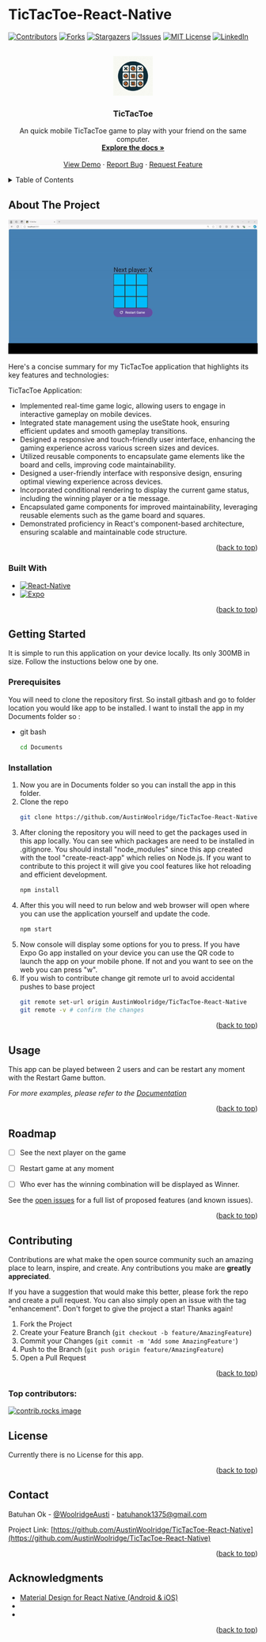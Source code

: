 # TicTacToe-React-Native

<a id="readme-top"></a>

<!-- PROJECT SHIELDS -->

[![Contributors][contributors-shield]][contributors-url]
[![Forks][forks-shield]][forks-url]
[![Stargazers][stars-shield]][stars-url]
[![Issues][issues-shield]][issues-url]
[![MIT License][license-shield]][license-url]
[![LinkedIn][linkedin-shield]][linkedin-url]



<!-- PROJECT LOGO -->
<br />
<div align="center">
  <a href="https://github.com/AustinWoolridge/TicTacToe-React-Native">
    <img src="/public/TicTacToe-React-Native-icon.jpg" alt="Logo" width="80" height="80">
  </a>

<h3 align="center">TicTacToe</h3>

  <p align="center">
    An quick mobile TicTacToe game to play with your friend on the same computer.
    <br />
    <a href="https://github.com/AustinWoolridge/TicTacToe-React-Native"><strong>Explore the docs »</strong></a>
    <br />
    <br />
    <a href="https://github.com/AustinWoolridge/TicTacToe-React-Native">View Demo</a>
    ·
    <a href="https://github.com/AustinWoolridge/TicTacToe-React-Native/issues/new?labels=bug&template=bug-report---.md">Report Bug</a>
    ·
    <a href="https://github.com/AustinWoolridge/TicTacToe-React-Native/issues/new?labels=enhancement&template=feature-request---.md">Request Feature</a>
  </p>
</div>



<!-- TABLE OF CONTENTS -->
<details>
  <summary>Table of Contents</summary>
  <ol>
    <li>
      <a href="#about-the-project">About The Project</a>
      <ul>
        <li><a href="#built-with">Built With</a></li>
      </ul>
    </li>
    <li>
      <a href="#getting-started">Getting Started</a>
      <ul>
        <li><a href="#prerequisites">Prerequisites</a></li>
        <li><a href="#installation">Installation</a></li>
      </ul>
    </li>
    <li><a href="#usage">Usage</a></li>
    <li><a href="#roadmap">Roadmap</a></li>
    <li><a href="#contributing">Contributing</a></li>
    <li><a href="#license">License</a></li>
    <li><a href="#contact">Contact</a></li>
    <li><a href="#acknowledgments">Acknowledgments</a></li>
  </ol>
</details>



<!-- ABOUT THE PROJECT -->
## About The Project

<img src="/public/TicTacToe-React-Native-gif.gif" alt="TicTacToe-React-Native-gif">

Here's a concise summary for my TicTacToe application that highlights its key features and technologies:

TicTacToe Application:

- Implemented real-time game logic, allowing users to engage in interactive gameplay on mobile devices.
- Integrated state management using the useState hook, ensuring efficient updates and smooth gameplay transitions.
- Designed a responsive and touch-friendly user interface, enhancing the gaming experience across various screen sizes and devices.
- Utilized reusable components to encapsulate game elements like the board and cells, improving code maintainability.
- Designed a user-friendly interface with responsive design, ensuring optimal viewing experience across devices.
- Incorporated conditional rendering to display the current game status, including the winning player or a tie message.
- Encapsulated game components for improved maintainability, leveraging reusable elements such as the game board and squares.
- Demonstrated proficiency in React's component-based architecture, ensuring scalable and maintainable code structure.

<p align="right">(<a href="#readme-top">back to top</a>)</p>



### Built With

* [![React-Native][React-Native.js]][React-Native-url]
* [![Expo][Expo.js]][Expo-url]

<p align="right">(<a href="#readme-top">back to top</a>)</p>



<!-- GETTING STARTED -->
## Getting Started

It is simple to run this application on your device locally. Its only 300MB in size. Follow the instuctions below one by one.

### Prerequisites

You will need to clone the repository first. So install gitbash and go to folder location you would like app to be installed. I want to install the app in my Documents folder so :
* git bash
  ```sh
  cd Documents
  ```

### Installation

1. Now you are in Documents folder so you can install the app in this folder.
2. Clone the repo
   ```sh
   git clone https://github.com/AustinWoolridge/TicTacToe-React-Native.git
   ```
3. After cloning the repository you will need to get the packages used in this app locally. You can see which packages are need to be installed in .gitignore. You should install "node_modules" since this app created with the tool "create-react-app" which relies on Node.js. If you want to contribute to this project it will give you cool features like hot reloading and efficient development.
   ```sh
   npm install
   ```
4. After this you will need to run below and web browser will open where you can use the application yourself and update the code.
    ```sh
   npm start
   ```
5. Now console will display some options for you to press. If you have Expo Go app installed on your device you can use the QR code to launch the app on your mobile phone. If not and you want to see on the web you can press "w".
6. If you wish to contribute change git remote url to avoid accidental pushes to base project
   ```sh
   git remote set-url origin AustinWoolridge/TicTacToe-React-Native
   git remote -v # confirm the changes
   ```

<p align="right">(<a href="#readme-top">back to top</a>)</p>



<!-- USAGE EXAMPLES -->
## Usage

This app can be played between 2 users and can be restart any moment with the Restart Game button.

_For more examples, please refer to the [Documentation](https://example.com)_

<p align="right">(<a href="#readme-top">back to top</a>)</p>



<!-- ROADMAP -->
## Roadmap

- [ ] See the next player on the game
- [ ] Restart game at any moment
- [ ] Who ever has the winning combination will be displayed as Winner.


See the [open issues](https://github.com/AustinWoolridge/TicTacToe-React-Native/issues) for a full list of proposed features (and known issues).

<p align="right">(<a href="#readme-top">back to top</a>)</p>



<!-- CONTRIBUTING -->
## Contributing

Contributions are what make the open source community such an amazing place to learn, inspire, and create. Any contributions you make are **greatly appreciated**.

If you have a suggestion that would make this better, please fork the repo and create a pull request. You can also simply open an issue with the tag "enhancement".
Don't forget to give the project a star! Thanks again!

1. Fork the Project
2. Create your Feature Branch (`git checkout -b feature/AmazingFeature`)
3. Commit your Changes (`git commit -m 'Add some AmazingFeature'`)
4. Push to the Branch (`git push origin feature/AmazingFeature`)
5. Open a Pull Request

<p align="right">(<a href="#readme-top">back to top</a>)</p>

### Top contributors:

<a href="https://github.com/AustinWoolridge/TicTacToe-React-Native/graphs/contributors">
  <img src="https://contrib.rocks/image?repo=AustinWoolridge/TicTacToe-React-Native" alt="contrib.rocks image" />
</a>



<!-- LICENSE -->
## License

Currently there is no License for this app.

<p align="right">(<a href="#readme-top">back to top</a>)</p>



<!-- CONTACT -->
## Contact

Batuhan Ok - [@WoolridgeAusti](https://twitter.com/WoolridgeAusti) - batuhanok1375@gmail.com

Project Link: [https://github.com/AustinWoolridge/TicTacToe-React-Native](https://github.com/AustinWoolridge/TicTacToe-React-Native)

<p align="right">(<a href="#readme-top">back to top</a>)</p>



<!-- ACKNOWLEDGMENTS -->
## Acknowledgments

* [Material Design for React Native (Android & iOS)](https://reactnativepaper.com/)
* []()
* []()

<p align="right">(<a href="#readme-top">back to top</a>)</p>



<!-- MARKDOWN LINKS & IMAGES -->
<!-- https://www.markdownguide.org/basic-syntax/#reference-style-links -->
[contributors-shield]: https://img.shields.io/github/contributors/AustinWoolridge/TicTacToe-React-Native.svg?style=for-the-badge
[contributors-url]: https://github.com/AustinWoolridge/TicTacToe-React-Native/graphs/contributors
[forks-shield]: https://img.shields.io/github/forks/AustinWoolridge/TicTacToe-React-Native.svg?style=for-the-badge
[forks-url]: https://github.com/AustinWoolridge/TicTacToe-React-Native/network/members
[stars-shield]: https://img.shields.io/github/stars/AustinWoolridge/TicTacToe-React-Native.svg?style=for-the-badge
[stars-url]: https://github.com/AustinWoolridge/TicTacToe-React-Native/stargazers
[issues-shield]: https://img.shields.io/github/issues/AustinWoolridge/TicTacToe-React-Native.svg?style=for-the-badge
[issues-url]: https://github.com/AustinWoolridge/TicTacToe-React-Native/issues
[license-shield]: https://img.shields.io/github/license/AustinWoolridge/TicTacToe-React-Native.svg?style=for-the-badge
[license-url]: https://github.com/AustinWoolridge/TicTacToe-React-Native/blob/master/LICENSE.txt
[linkedin-shield]: https://img.shields.io/badge/-LinkedIn-black.svg?style=for-the-badge&logo=linkedin&colorB=555
[linkedin-url]: https://linkedin.com/in/batuhan-ok-095654228
[product-screenshot]: images/screenshot.png
[React-Native.js]:  https://img.shields.io/badge/react_native-%2320232a.svg?style=for-the-badge&logo=react&logoColor=%2361DAFB
[React-Native-url]: https://reactnative.dev/ 
[Expo.js]: https://img.shields.io/badge/expo-1C1E24?style=for-the-badge&logo=expo&logoColor=#D04A37
[Expo-url]: https://expo.dev/
[Next.js]: https://img.shields.io/badge/next.js-000000?style=for-the-badge&logo=nextdotjs&logoColor=white
[Next-url]: https://nextjs.org/
[React.js]: https://img.shields.io/badge/React-20232A?style=for-the-badge&logo=react&logoColor=61DAFB
[React-url]: https://reactjs.org/
[Vue.js]: https://img.shields.io/badge/Vue.js-35495E?style=for-the-badge&logo=vuedotjs&logoColor=4FC08D
[Vue-url]: https://vuejs.org/
[Angular.io]: https://img.shields.io/badge/Angular-DD0031?style=for-the-badge&logo=angular&logoColor=white
[Angular-url]: https://angular.io/
[Svelte.dev]: https://img.shields.io/badge/Svelte-4A4A55?style=for-the-badge&logo=svelte&logoColor=FF3E00
[Svelte-url]: https://svelte.dev/
[Laravel.com]: https://img.shields.io/badge/Laravel-FF2D20?style=for-the-badge&logo=laravel&logoColor=white
[Laravel-url]: https://laravel.com
[Bootstrap.com]: https://img.shields.io/badge/Bootstrap-563D7C?style=for-the-badge&logo=bootstrap&logoColor=white
[Bootstrap-url]: https://getbootstrap.com
[JQuery.com]: https://img.shields.io/badge/jQuery-0769AD?style=for-the-badge&logo=jquery&logoColor=white
[JQuery-url]: https://jquery.com 